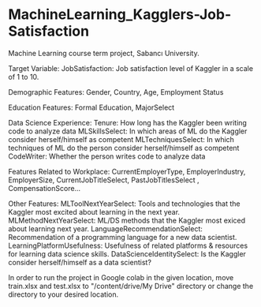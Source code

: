 # MachineLearning_Kagglers-Job-Satisfaction

Machine Learning course term project, Sabancı University.

Target Variable: JobSatisfaction: Job satisfaction level of Kaggler in a scale of 1 to 10. 

Demographic Features: Gender, Country, Age, Employment Status

Education Features: Formal Education, MajorSelect

Data Science Experience:
Tenure: How long has the Kaggler been writing code to analyze data
MLSkillsSelect: In which areas of ML do the Kaggler consider herself/himself as competent
MLTechniquesSelect: In which techniques of ML do the person consider herself/himself as competent
CodeWriter: Whether the person writes code to analyze data

Features Related to Workplace:
CurrentEmployerType, EmployerIndustry, EmployerSize, CurrentJobTitleSelect, PastJobTitlesSelect , CompensationScore…


Other Features:
MLToolNextYearSelect: Tools and technologies that the Kaggler most excited about learning in the next year.
MLMethodNextYearSelect: ML/DS methods that the Kaggler most exiced about learning next year.
LanguageRecommendationSelect: Recommendation of a programming language for a new data scientist.
LearningPlatformUsefulness: Usefulness of related platforms & resources for learning data science skills.
DataScienceIdentitySelect: Is the Kaggler consider herself/himself as a data scientist?



In order to run the project in Google colab in the given location, move train.xlsx and test.xlsx to "/content/drive/My Drive" directory or change the directory to your desired location.
